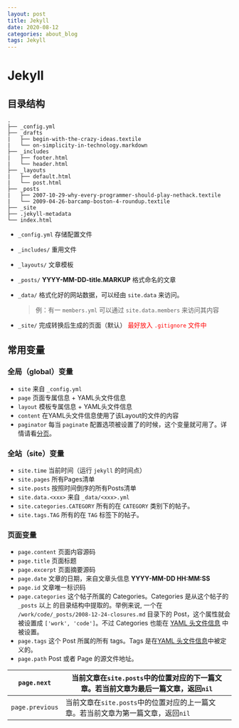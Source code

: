 ```yaml
---
layout: post
title: Jekyll
date: 2020-08-12
categories: about_blog
tags: Jekyll
---
```


# Jekyll

## 目录结构

```
.
├── _config.yml
├── _drafts
|   ├── begin-with-the-crazy-ideas.textile
|   └── on-simplicity-in-technology.markdown
├── _includes
|   ├── footer.html
|   └── header.html
├── _layouts
|   ├── default.html
|   └── post.html
├── _posts
|   ├── 2007-10-29-why-every-programmer-should-play-nethack.textile
|   └── 2009-04-26-barcamp-boston-4-roundup.textile
├── _site
├── .jekyll-metadata
└── index.html
```

- `_config.yml` 存储配置文件

- `_includes/` 重用文件

- `_layouts/` 文章模板

- `_posts/` **YYYY-MM-DD-title.MARKUP** 格式命名的文章

- `_data/` 格式化好的网站数据，可以经由 `site.data` 来访问。

	> 例：有一 `members.yml` 可以通过 `site.data.members` 来访问其内容

- `_site/` 完成转换后生成的页面（默认） <font color=red>最好放入 `.gitignore` 文件中</font>

## 常用变量

### 全局（global）变量

- `site` 来自 `_config.yml`
- `page` 页面专属信息 + YAML头文件信息
- `layout` 模板专属信息 + YAML头文件信息
- `content` 在YAML头文件信息使用了该Layout的文件的内容
- `paginator`  每当 `paginate` 配置选项被设置了的时候，这个变量就可用了。详情请看[分页](http://jekyllcn.com/docs/pagination/)。

### 全站（site）变量

- `site.time` 当前时间（运行 `jekyll` 的时间点）
- `site.pages` 所有Pages清单
- `site.posts` 按照时间倒序的所有Posts清单
- `site.data.<xxx>` 来自 `_data/<xxx>.yml`
- `site.categories.CATEGORY` 所有的在 `CATEGORY` 类别下的帖子。
- `site.tags.TAG` 所有的在 `TAG` 标签下的帖子。

### 页面变量

- `page.content` 页面内容源码
- `page.title` 页面标题
- `page.excerpt` 页面摘要源码
- `page.date` 文章的日期，来自文章头信息 **YYYY-MM-DD HH:MM:SS**
- `page.id` 文章唯一标识码
- `page.categories` 这个帖子所属的 Categories。Categories 是从这个帖子的 `_posts` 以上 的目录结构中提取的。举例来说, 一个在 `/work/code/_posts/2008-12-24-closures.md` 目录下的 Post，这个属性就会被设置成 `['work', 'code']`。不过 Categories 也能在 [YAML 头文件信息](http://jekyllcn.com/docs/frontmatter/) 中被设置。
- `page.tags` 这个 Post 所属的所有 tags。Tags 是在[YAML 头文件信息](http://jekyllcn.com/docs/frontmatter/)中被定义的。
- `page.path` Post 或者 Page 的源文件地址。

| `page.next`     | 当前文章在`site.posts`中的位置对应的下一篇文章。若当前文章为最后一篇文章，返回`nil` |
| --------------- | ------------------------------------------------------------ |
| `page.previous` | 当前文章在`site.posts`中的位置对应的上一篇文章。若当前文章为第一篇文章，返回`nil` |